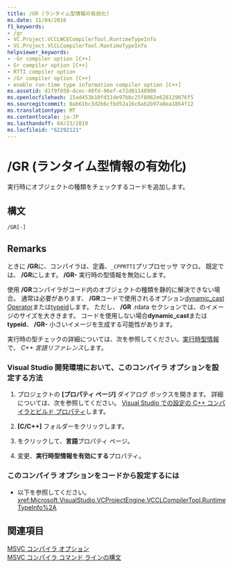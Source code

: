 ```yaml
---
title: /GR (ランタイム型情報の有効化)
ms.date: 11/04/2016
f1_keywords:
- /gr
- VC.Project.VCCLWCECompilerTool.RuntimeTypeInfo
- VC.Project.VCCLCompilerTool.RuntimeTypeInfo
helpviewer_keywords:
- -Gr compiler option [C++]
- Gr compiler option [C++]
- RTTI compiler option
- /Gr compiler option [C++]
- enable run-time type information compiler option [C++]
ms.assetid: d1f9f850-dcec-49fd-96ef-e72d01148906
ms.openlocfilehash: 15ad453b10fd31de97bbc25f8062e628129076f5
ms.sourcegitcommit: 0ab61bc3d2b6cfbd52a16c6ab2b97a8ea1864f12
ms.translationtype: MT
ms.contentlocale: ja-JP
ms.lasthandoff: 04/23/2019
ms.locfileid: "62292121"
---
```

# <a name="gr-enable-run-time-type-information"></a>/GR (ランタイム型情報の有効化)

実行時にオブジェクトの種類をチェックするコードを追加します。

## <a name="syntax"></a>構文

```
/GR[-]
```

## <a name="remarks"></a>Remarks

ときに **/GR**に、コンパイラは、定義、`_CPPRTTI`プリプロセッサ マクロ。 既定では、 **/GR**にします。 **/GR-** 実行時の型情報を無効にします。

使用 **/GR**コンパイラがコード内のオブジェクトの種類を静的に解決できない場合。 通常は必要があります、 **/GR**コードで使用されるオプション[dynamic_cast Operator](../../cpp/dynamic-cast-operator.md)または[typeid](../../cpp/typeid-operator.md)します。 ただし、 **/GR** .rdata セクションでは、のイメージのサイズを大ききます。 コードを使用しない場合**dynamic_cast**または**typeid**、 **/GR-** 小さいイメージを生成する可能性があります。

実行時の型チェックの詳細については、次を参照してください。[実行時型情報](../../cpp/run-time-type-information.md)で、 *C++ 言語リファレンス*します。

### <a name="to-set-this-compiler-option-in-the-visual-studio-development-environment"></a>Visual Studio 開発環境において、このコンパイラ オプションを設定する方法

1. プロジェクトの **[プロパティ ページ]** ダイアログ ボックスを開きます。 詳細については、次を参照してください。 [Visual Studio での設定の C++ コンパイラとビルド プロパティ](../working-with-project-properties.md)します。

1. **[C/C++]** フォルダーをクリックします。

1. をクリックして、**言語**プロパティ ページ。

1. 変更、**実行時型情報を有効にする**プロパティ。

### <a name="to-set-this-compiler-option-programmatically"></a>このコンパイラ オプションをコードから設定するには

- 以下を参照してください。<xref:Microsoft.VisualStudio.VCProjectEngine.VCCLCompilerTool.RuntimeTypeInfo%2A>

## <a name="see-also"></a>関連項目

[MSVC コンパイラ オプション](compiler-options.md)<br/>
[MSVC コンパイラ コマンド ラインの構文](compiler-command-line-syntax.md)
